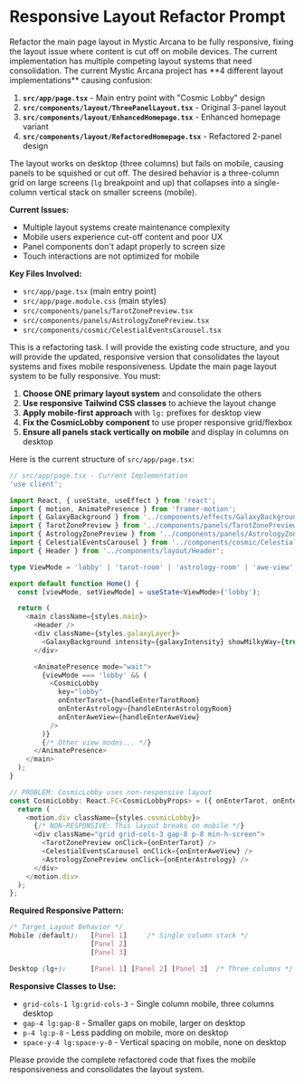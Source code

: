 # Responsive Layout Refactor Prompt

<prompt>
<objective>
Refactor the main page layout in Mystic Arcana to be fully responsive, fixing the layout issue where content is cut off on mobile devices. The current implementation has multiple competing layout systems that need consolidation.
</objective>

<context>
The current Mystic Arcana project has **4 different layout implementations** causing confusion:

1. **`src/app/page.tsx`** - Main entry point with "Cosmic Lobby" design
2. **`src/components/layout/ThreePanelLayout.tsx`** - Original 3-panel layout
3. **`src/components/layout/EnhancedHomepage.tsx`** - Enhanced homepage variant  
4. **`src/components/layout/RefactoredHomepage.tsx`** - Refactored 2-panel design

The layout works on desktop (three columns) but fails on mobile, causing panels to be squished or cut off. The desired behavior is a three-column grid on large screens (`lg` breakpoint and up) that collapses into a single-column vertical stack on smaller screens (mobile).

**Current Issues:**
- Multiple layout systems create maintenance complexity
- Mobile users experience cut-off content and poor UX
- Panel components don't adapt properly to screen size
- Touch interactions are not optimized for mobile

**Key Files Involved:**
- `src/app/page.tsx` (main entry point)
- `src/app/page.module.css` (main styles)
- `src/components/panels/TarotZonePreview.tsx`
- `src/components/panels/AstrologyZonePreview.tsx`
- `src/components/cosmic/CelestialEventsCarousel.tsx`
</context>

<workflow>
This is a refactoring task. I will provide the existing code structure, and you will provide the updated, responsive version that consolidates the layout systems and fixes mobile responsiveness.
</workflow>

<task>
Update the main page layout system to be fully responsive. You must:

1. **Choose ONE primary layout system** and consolidate the others
2. **Use responsive Tailwind CSS classes** to achieve the layout change
3. **Apply mobile-first approach** with `lg:` prefixes for desktop view
4. **Fix the CosmicLobby component** to use proper responsive grid/flexbox
5. **Ensure all panels stack vertically on mobile** and display in columns on desktop

Here is the current structure of `src/app/page.tsx`:

```typescript
// src/app/page.tsx - Current Implementation
'use client';

import React, { useState, useEffect } from 'react';
import { motion, AnimatePresence } from 'framer-motion';
import { GalaxyBackground } from '../components/effects/GalaxyBackground/GalaxyBackground';
import { TarotZonePreview } from '../components/panels/TarotZonePreview';
import { AstrologyZonePreview } from '../components/panels/AstrologyZonePreview';
import { CelestialEventsCarousel } from '../components/cosmic/CelestialEventsCarousel';
import { Header } from '../components/layout/Header';

type ViewMode = 'lobby' | 'tarot-room' | 'astrology-room' | 'awe-view';

export default function Home() {
  const [viewMode, setViewMode] = useState<ViewMode>('lobby');

  return (
    <main className={styles.main}>
      <Header />
      <div className={styles.galaxyLayer}>
        <GalaxyBackground intensity={galaxyIntensity} showMilkyWay={true} animated={true} />
      </div>

      <AnimatePresence mode="wait">
        {viewMode === 'lobby' && (
          <CosmicLobby
            key="lobby"
            onEnterTarot={handleEnterTarotRoom}
            onEnterAstrology={handleEnterAstrologyRoom}
            onEnterAweView={handleEnterAweView}
          />
        )}
        {/* Other view modes... */}
      </AnimatePresence>
    </main>
  );
}

// PROBLEM: CosmicLobby uses non-responsive layout
const CosmicLobby: React.FC<CosmicLobbyProps> = ({ onEnterTarot, onEnterAstrology, onEnterAweView }) => {
  return (
    <motion.div className={styles.cosmicLobby}>
      {/* NON-RESPONSIVE: This layout breaks on mobile */}
      <div className="grid grid-cols-3 gap-8 p-8 min-h-screen">
        <TarotZonePreview onClick={onEnterTarot} />
        <CelestialEventsCarousel onClick={onEnterAweView} />
        <AstrologyZonePreview onClick={onEnterAstrology} />
      </div>
    </motion.div>
  );
};
```

**Required Responsive Pattern:**
```css
/* Target Layout Behavior */
Mobile (default):   [Panel 1]     /* Single column stack */
                    [Panel 2]
                    [Panel 3]

Desktop (lg+):      [Panel 1] [Panel 2] [Panel 3]  /* Three columns */
```

**Responsive Classes to Use:**
- `grid-cols-1 lg:grid-cols-3` - Single column mobile, three columns desktop
- `gap-4 lg:gap-8` - Smaller gaps on mobile, larger on desktop  
- `p-4 lg:p-8` - Less padding on mobile, more on desktop
- `space-y-4 lg:space-y-0` - Vertical spacing on mobile, none on desktop

Please provide the complete refactored code that fixes the mobile responsiveness and consolidates the layout system.
</task>
</prompt>
